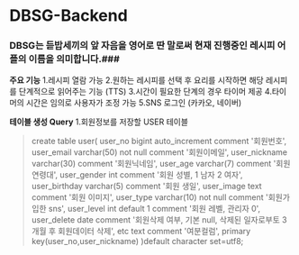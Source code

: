 # DBSG-Backend

### **DBSG**는 듣밥세끼의 앞 자음을 영어로 딴 말로써 현재 진행중인 레시피 어플의 이름을 의미합니다.###

**주요 기능**
1.레시피 열람 가능
2.원하는 레시피를 선택 후 요리를 시작하면 해당 레시피를 단계적으로 읽어주는 기능 (TTS)
3.시간이 필요한 단계의 경우 타이머 제공
4.타이머의 시간은 임의로 사용자가 조정 가능
5.SNS 로그인 (카카오, 네이버)

**테이블 생성 Query**
1.회원정보를 저장할 USER 테이블
>create table user(
>user_no bigint auto_increment comment '회원번호',
>user_email varchar(50) not null comment '회원이메일',
>user_nickname varchar(30) comment '회원닉네임',
>user_age varchar(7) comment '회원연령대',
>user_gender int comment '회원 성별, 1 남자 2 여자',
>user_birthday varchar(5) comment '회원 생일',
>user_image text comment '회원 이미지',
>user_type varchar(10) not null comment '회원가입한 sns',
>user_level int default 1 comment '회원 레벨, 관리자 0',
>user_delete date comment '회원삭제 여부, 기본 null, 삭제된 일자로부토 3개월 후 회원데이터 삭제',
>etc text comment '여분컬럼',
>primary key(user_no,user_nickname)
>)default character set=utf8;
